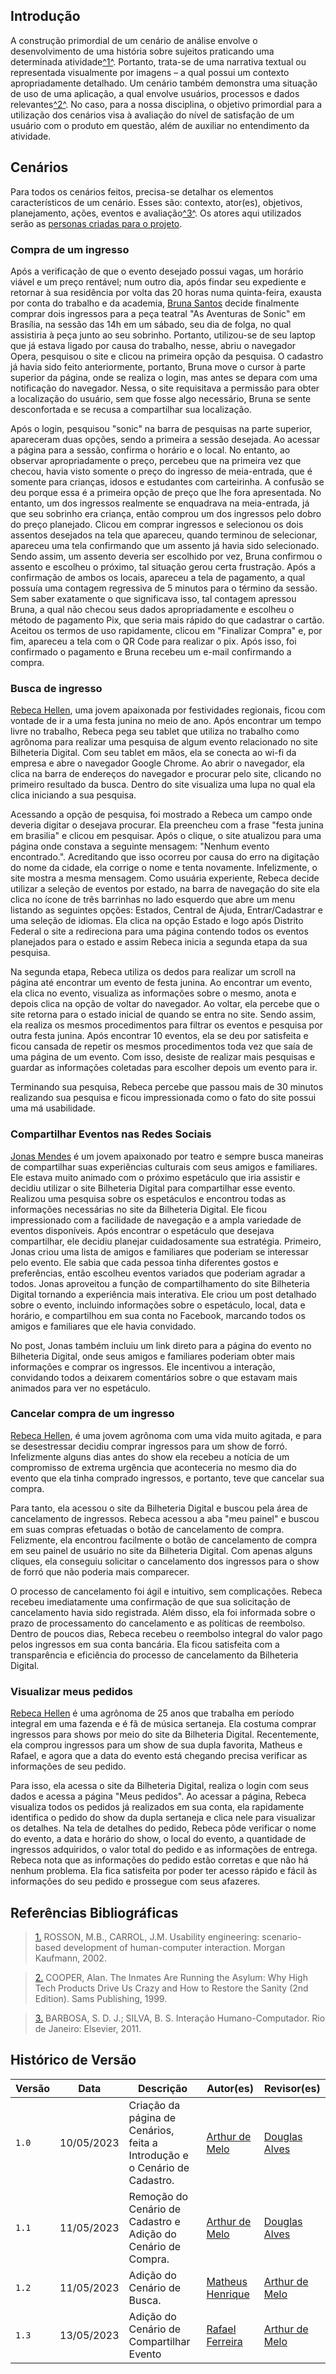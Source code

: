 ## Introdução

A construção primordial de um cenário de análise envolve o desenvolvimento de uma história sobre sujeitos praticando uma determinada atividade<a id="anchor_1" href="#REF1">^1^</a>. Portanto, trata-se de uma narrativa textual ou representada visualmente por imagens – a qual possui um contexto apropriadamente detalhado. Um cenário também demonstra uma situação de uso de uma aplicação, a qual envolve usuários, processos e dados relevantes<a id="anchor_2" href="#REF2">^2^</a>. No caso, para a nossa disciplina, o objetivo primordial para a utilização dos cenários visa à avaliação do nível de satisfação de um usuário com o produto em questão, além de auxiliar no entendimento da atividade.

## Cenários

Para todos os cenários feitos, precisa-se detalhar os elementos característicos de um cenário. Esses são: contexto, ator(es), objetivos, planejamento, ações, eventos e avaliação<a id="anchor_3" href="#REF3">^3^</a>. Os atores aqui utilizados serão as [personas criadas para o projeto](https://interacao-humano-computador.github.io/2023.1-BilheteriaDigital/analise-de-requisitos/personas/).

### Compra de um ingresso

Após a verificação de que o evento desejado possui vagas, um horário viável e um preço rentável; num outro dia, após findar seu expediente e retornar à sua residência por volta das 20 horas numa quinta-feira, exausta por conta do trabalho e da academia, <a href="../personas/#anchor_PBS">Bruna Santos</a> decide finalmente comprar dois ingressos para a peça teatral "As Aventuras de Sonic" em Brasília, na sessão das 14h em um sábado, seu dia de folga, no qual assistiria à peça junto ao seu sobrinho. Portanto, utilizou-se de seu laptop que já estava ligado por causa do trabalho, nesse, abriu o navegador Opera, pesquisou o site e clicou na primeira opção da pesquisa. O cadastro já havia sido feito anteriormente, portanto, Bruna move o cursor à parte superior da página, onde se realiza o login, mas antes se depara com uma notificação do navegador. Nessa, o site requisitava a permissão para obter a localização do usuário, sem que fosse algo necessário, Bruna se sente desconfortada e se recusa a compartilhar sua localização.

Após o login, pesquisou "sonic" na barra de pesquisas na parte superior, apareceram duas opções, sendo a primeira a sessão desejada. Ao acessar a página para a sessão, confirma o horário e o local. No entanto, ao observar apropriadamente o preço, percebeu que na primeira vez que checou, havia visto somente o preço do ingresso de meia-entrada, que é somente para crianças, idosos e estudantes com carteirinha. A confusão se deu porque essa é a primeira opção de preço que lhe fora apresentada. No entanto, um dos ingressos realmente se enquadrava na meia-entrada, já que seu sobrinho era criança, então comprou um dos ingressos pelo dobro do preço planejado. Clicou em comprar ingressos e selecionou os dois assentos desejados na tela que apareceu, quando terminou de selecionar, apareceu uma tela confirmando que um assento já havia sido selecionado. Sendo assim, um assento deveria ser escolhido por vez, Bruna confirmou o assento e escolheu o próximo, tal situação gerou certa frustração. Após a confirmação de ambos os locais, apareceu a tela de pagamento, a qual possuía uma contagem regressiva de 5 minutos para o término da sessão. Sem saber exatamente o que significava isso, tal contagem apressou Bruna, a qual não checou seus dados apropriadamente e escolheu o método de pagamento Pix, que seria mais rápido do que cadastrar o cartão. Aceitou os termos de uso rapidamente, clicou em "Finalizar Compra" e, por fim, apareceu a tela com o QR Code para realizar o pix. Após isso, foi confirmado o pagamento e Bruna recebeu um e-mail confirmando a compra.

### Busca de ingresso

<a href="../personas/#anchor_PRH">Rebeca Hellen</a>, uma jovem apaixonada por festividades regionais, ficou com vontade de ir a uma festa junina no meio de ano. Após encontrar um tempo livre no trabalho, Rebeca pega seu tablet que utiliza no trabalho como agrônoma para realizar uma pesquisa de algum evento relacionado no site Bilheteria Digital. Com seu tablet em mãos, ela se conecta ao wi-fi da empresa e abre o navegador Google Chrome. Ao abrir o navegador, ela clica na barra de endereços do navegador e procurar pelo site, clicando no primeiro resultado da busca. Dentro do site visualiza uma lupa no qual ela clica iniciando a sua pesquisa.

Acessando a opção de pesquisa, foi mostrado a Rebeca um campo onde deveria digitar o desejava procurar. Ela preencheu com a frase "festa junina em brasilia" e clicou em pesquisar. Após o clique, o site atualizou para uma página onde constava a seguinte mensagem: "Nenhum evento encontrado.". Acreditando que isso ocorreu por causa do erro na digitação do nome da cidade, ela corrige o nome e tenta novamente. Infelizmente, o site mostra a mesma mensagem. Como usuária experiente, Rebeca decide utilizar a seleção de eventos por estado, na barra de navegação do site ela clica no ícone de três barrinhas no lado esquerdo que abre um menu listando as seguintes opções: Estados, Central de Ajuda, Entrar/Cadastrar e uma seleção de idiomas. Ela clica na opção Estado e logo após Distrito Federal o site a redireciona para uma página contendo todos os eventos planejados para o estado e assim Rebeca inicia a segunda etapa da sua pesquisa.

Na segunda etapa, Rebeca utiliza os dedos para realizar um scroll na página até encontrar um evento de festa junina. Ao encontrar um evento, ela clica no evento, visualiza as informações sobre o mesmo, anota e depois clica na opção de voltar do navegador. Ao voltar, ela percebe que o site retorna para o estado inicial de quando se entra no site. Sendo assim, ela realiza os mesmos procedimentos para filtrar os eventos e pesquisa por outra festa junina. Após encontrar 10 eventos, ela se deu por satisfeita e ficou cansada de repetir os mesmos procedimentos toda vez que saía de uma página de um evento. Com isso, desiste de realizar mais pesquisas e guardar as informações coletadas para escolher depois um evento para ir.

Terminando sua pesquisa, Rebeca percebe que passou mais de 30 minutos realizando sua pesquisa e ficou impressionada como o fato do site possui uma má usabilidade.

### Compartilhar Eventos nas Redes Sociais

<a href="../personas/#anchor_PJM">Jonas Mendes</a> é um jovem apaixonado por teatro e sempre busca maneiras de compartilhar suas experiências culturais com seus amigos e familiares. Ele estava muito animado com o próximo espetáculo que iria assistir e decidiu utilizar o site Bilheteria Digital para compartilhar esse evento. Realizou uma pesquisa sobre os espetáculos e encontrou todas as informações necessárias no site da Bilheteria Digital. Ele ficou impressionado com a facilidade de navegação e a ampla variedade de eventos disponíveis. Após encontrar o espetáculo que desejava compartilhar, ele decidiu planejar cuidadosamente sua estratégia. Primeiro, Jonas criou uma lista de amigos e familiares que poderiam se interessar pelo evento. Ele sabia que cada pessoa tinha diferentes gostos e preferências, então escolheu eventos variados que poderiam agradar a todos. Jonas aproveitou a função de compartilhamento do site Bilheteria Digital tornando a experiência mais interativa. Ele criou um post detalhado sobre o evento, incluindo informações sobre o espetáculo, local, data e horário, e compartilhou em sua conta no Facebook, marcando todos os amigos e familiares que ele havia convidado.

No post, Jonas também incluiu um link direto para a página do evento no Bilheteria Digital, onde seus amigos e familiares poderiam obter mais informações e comprar os ingressos. Ele incentivou a interação, convidando todos a deixarem comentários sobre o que estavam mais animados para ver no espetáculo.

### Cancelar compra de um ingresso

<a href="../personas/#anchor_PRH">Rebeca Hellen</a>, é uma jovem agrônoma com uma vida muito agitada, e para se desestressar decidiu comprar ingressos para um show de forró. Infelizmente alguns dias antes do show ela recebeu a notícia de um compromisso de extrema urgência que aconteceria no mesmo dia do evento que ela tinha comprado ingressos, e portanto, teve que cancelar sua compra. 

Para tanto, ela acessou o site da Bilheteria Digital e buscou pela área de cancelamento de ingressos. Rebeca acessou a aba "meu painel" e buscou em suas compras efetuadas o botão de cancelamento de compra. Felizmente, ela encontrou facilmente o botão de cancelamento de compra em seu painel de usuário no site da Bilheteria Digital. Com apenas alguns cliques, ela conseguiu solicitar o cancelamento dos ingressos para o show de forró que não poderia mais comparecer. 

O processo de cancelamento foi ágil e intuitivo, sem complicações. Rebeca recebeu imediatamente uma confirmação de que sua solicitação de cancelamento havia sido registrada. Além disso, ela foi informada sobre o prazo de processamento do cancelamento e as políticas de reembolso. Dentro de poucos dias, Rebeca recebeu o reembolso integral do valor pago pelos ingressos em sua conta bancária. Ela ficou satisfeita com a transparência e eficiência do processo de cancelamento da Bilheteria Digital.

### Visualizar meus pedidos

<a href="../personas/#anchor_PRH">Rebeca Hellen</a> é uma agrônoma de 25 anos que trabalha em período integral em uma fazenda e é fã de música sertaneja. Ela costuma comprar ingressos para shows por meio do site da Bilheteria Digital. Recentemente, ela comprou ingressos para um show de sua dupla favorita, Matheus e Rafael, e agora que a data do evento está chegando precisa verificar as informações de seu pedido. 

Para isso, ela acessa o site da Bilheteria Digital, realiza o login com seus dados e acessa a página  "Meus pedidos". Ao acessar a página, Rebeca visualiza todos os pedidos já realizados em sua conta, ela rapidamente identifica o pedido do show da dupla sertaneja e clica nele para visualizar os detalhes. Na tela de detalhes do pedido, Rebeca pôde verificar o nome do evento, a data e horário do show, o local do evento, a quantidade de ingressos adquiridos, o valor total do pedido e as informações de entrega. Rebeca nota que as informações do pedido estão corretas e que não há nenhum problema. Ela fica satisfeita por poder ter acesso rápido e fácil às informações do seu pedido e prossegue com seus afazeres.

## Referências Bibliográficas

> <a id="REF1" href="#anchor_1">1.</a> ROSSON, M.B., CARROL, J.M. Usability engineering: scenario-based development of human-computer interaction. Morgan Kaufmann, 2002.

> <a id="REF2" href="#anchor_2">2.</a> COOPER, Alan. The Inmates Are Running the Asylum: Why High Tech Products Drive Us Crazy and How to Restore the Sanity (2nd Edition). Sams Publishing, 1999.

> <a id="REF3" href="#anchor_3">3.</a> BARBOSA, S. D. J.; SILVA, B. S. Interação Humano-Computador. Rio de Janeiro: Elsevier, 2011.

## Histórico de Versão

| Versão | Data       | Descrição                                                                  | Autor(es)                                        | Revisor(es)                                    |
| ------ | ---------- | -------------------------------------------------------------------------- | ------------------------------------------------ | ---------------------------------------------- |
| `1.0`  | 10/05/2023 | Criação da página de Cenários, feita a Introdução e o Cenário de Cadastro. | [Arthur de Melo](https://github.com/arthurmlv)   | [Douglas Alves](https://github.com/dougAlvs)   |
| `1.1`  | 11/05/2023 | Remoção do Cenário de Cadastro e Adição do Cenário de Compra.              | [Arthur de Melo](https://github.com/arthurmlv)   | [Douglas Alves](https://github.com/dougAlvs)   |
| `1.2`  | 11/05/2023 | Adição do Cenário de Busca.                                                | [Matheus Henrique](https://github.com/mathonaut) | [Arthur de Melo](https://github.com/arthurmlv) |
| `1.3`  | 13/05/2023 | Adição do Cenário de Compartilhar Evento                                   | [Rafael Ferreira](https://github.com/RafaelCLG0) | [Arthur de Melo](https://github.com/arthurmlv) |
